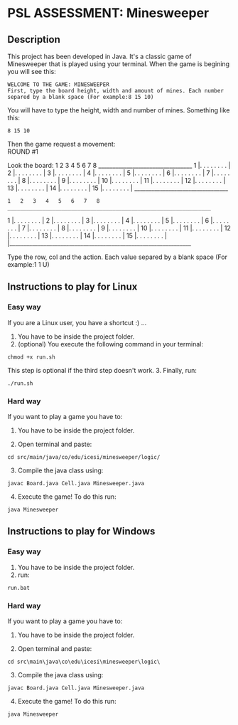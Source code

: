 # PSL ASSESSMENT: Minesweeper 
## Description  
This project has been developed in Java. It's a classic game of Minesweeper that is played using your terminal. When the game is begining you will see this:  
```
WELCOME TO THE GAME: MINESWEEPER
First, type the board height, width and amount of mines. Each number separed by a blank space (For example:8 15 10)
```  
You will have to type the height, width and number of mines. Something like this:  
```
8 15 10
```  
Then the game request a movement:  
ROUND #1

Look the board: 
     1  2   3   4 	5	  6	  7	  8	
    _________________________________
1	  |.  . 	. 	.	  .	  .	  .	  .	  |
2	  |.  . 	. 	.	  .	  .	  .	  .	  |
3	  |.  . 	. 	.	  .	  .	  .	  .	  |
4	  |.  . 	. 	.	  .	  .	  .	  .	  |
5	  |.  . 	. 	.	  .	  .	  .	  .	  |
6	  |.  . 	. 	.	  .	  .	  .	  .	  |
7	  |.  . 	. 	.	  .	  .	  .	  .	  |
8	  |.  . 	. 	.	  .	  .	  .	  .	  |
9	  |.  . 	. 	.	  .	  .	  .	  .	  |
10	|.  . 	. 	.	  .	  .	  .	  .	  |
11	|.  . 	. 	.	  .	  .	  .	  .	  |
12	|.  . 	. 	.	  .	  .	  .	  .	  |
13  |.  . 	. 	.	  .	  .	  .	  .	  |
14	|.  . 	. 	.	  .	  .	  .	  .	  |
15	|.  . 	. 	.	  .	  .	  .	  .	  |
    _________________________________

	1	2	3	4	5	6	7	8	
	________________________________________________________________
1	|.	.	.	.	.	.	.	.	|
2	|.	.	.	.	.	.	.	.	|
3	|.	.	.	.	.	.	.	.	|
4	|.	.	.	.	.	.	.	.	|
5	|.	.	.	.	.	.	.	.	|
6	|.	.	.	.	.	.	.	.	|
7	|.	.	.	.	.	.	.	.	|
8	|.	.	.	.	.	.	.	.	|
9	|.	.	.	.	.	.	.	.	|
10	|.	.	.	.	.	.	.	.	|
11	|.	.	.	.	.	.	.	.	|
12	|.	.	.	.	.	.	.	.	|
13	|.	.	.	.	.	.	.	.	|
14	|.	.	.	.	.	.	.	.	|
15	|.	.	.	.	.	.	.	.	|
	|________________________________________________________________


Type the row, col and the action. Each value separed by a blank space (For example:1 1 U)

## Instructions to play for Linux  

### Easy way  
If you are a Linux user, you have a shortcut :) ...  
1. You have to be inside the project folder.  
2. (optional) You execute the following command in your terminal:  
```
chmod +x run.sh
```  
This step is optional if the third step doesn't work.
3. Finally, run:  
```
./run.sh
```  

### Hard way
If you want to play a game you have to:  

1. You have to be inside the project folder.  

2. Open terminal and paste:  
```
cd src/main/java/co/edu/icesi/minesweeper/logic/
```  

3. Compile the java class using:  
```
javac Board.java Cell.java Minesweeper.java 
```  

4. Execute the game! To do this run:  
```
java Minesweeper
```  

## Instructions to play for Windows  
### Easy way  
1. You have to be inside the project folder.  
2. run:  
```
run.bat
```  
### Hard way

If you want to play a game you have to:  

1. You have to be inside the project folder.  

2. Open terminal and paste:  
```
cd src\main\java\co\edu\icesi\minesweeper\logic\                                       
```  

3. Compile the java class using:  
```
javac Board.java Cell.java Minesweeper.java 
```  

4. Execute the game! To do this run:  
```
java Minesweeper
```  
